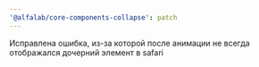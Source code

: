 ```yaml
---
'@alfalab/core-components-collapse': patch
---
```


Исправлена ошибка, из-за которой после анимации не всегда отображался дочерний элемент в safari
